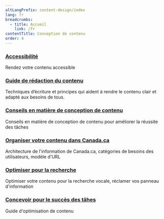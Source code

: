 ```yaml
---
altLangPrefix: content-design/index
lang: fr
breadcrumbs:
  - title: Accueil
    link: /fr
contentTitle: Conception de contenu
order: 4
---
```


<section class="gc-srvinfo mrgn-bttm-lg">
 <div class="row">
  <div class="wb-eqht">
    <section class="col-sm-6">
      <h3><a href="/fr/conception-contenu/accessibilite/">Accessibilité</a></h3>
      <p>
        Rendez votre contenu accessible
      </p>
    </section>
    <section class="col-sm-6">
      <h3><a href="https://www.canada.ca/fr/secretariat-conseil-tresor/services/communications-gouvernementales/guide-redaction-contenu-canada.html">Guide de rédaction du contenu</a></h3>
      <p>
        Techniques d’écriture et principes qui aident à rendre le contenu clair et adapté aux besoins de tous.
      </p>
    </section>
    <section class="col-sm-6">
      <h3><a href="/fr/conception-contenu/conseils-conception/">Conseils en matière de conception de contenu</a></h3>
      <p>Conseils en matière de conception de contenu pour améliorer la réussite des tâches</p>
    </section>
    <section class="col-sm-6">
      <h3><a href="/fr/conception-contenu/architecture-information/">Organiser votre contenu dans Canada.ca</a></h3>
      <p>
        Architecture de l'information de Canada.ca, catégories de besoins des utilisateurs, modèle d'URL
      </p>
    </section>
    <section class="col-sm-6">
      <h3><a href="/fr/conception-contenu/recherche/">Optimiser pour la recherche</a></h3>
      <p>
        Optimiser votre contenu pour la recherche vocale, réclamer vos panneau d'information
      </p>
    </section>
    <section class="col-sm-6">
      <h3><a href="/fr/conception-contenu/concevoir-succes-taches/">Concevoir pour le succès des tâhes</a></h3>
      <p>
        Guide d'optimisation de contenu
      </p>
    </section>
  </div>
</div>
</section>
